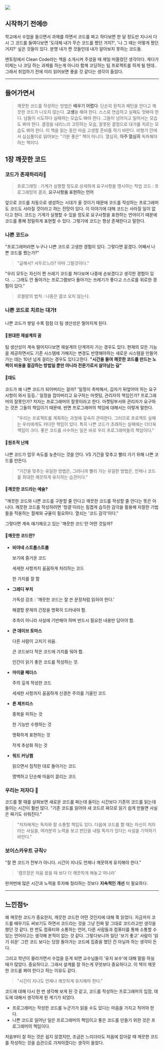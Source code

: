 ![](https://images.velog.io/images/zero9657/post/c94c2cdb-99c2-4a5a-a0f3-66e154fdbb0f/%EB%8B%A4%EC%9A%B4%EB%A1%9C%EB%93%9C.jpg)

## 시작하기 전에🙄
학교에서 수업을 들으면서 과제를 하면서 코드를 짜고 하다보면 한 달 정도만 지나서 다시 그 코드를 들여다보면 '도대체 내가 무슨 코드를 짰던 거지?', '나 그 때는 어떻게 짰던 거지?' 싶은 것들이 있다. 분명 내가 짠 것들인데 내가 알아보지 못하는 코드들.

멘토링에서 Clean Code라는 책을 소개시켜 주셨을 때 제일 떠올랐던 생각이다. 게다가 이제는 나 코딩 하는 과제를 하는게 아니라 함께 코딩하는 팀 프로젝트를 하게 될 텐데.. 그래서 취업하기 전에 미리 읽어보면 좋을 것 같다는 생각이 들었다.

---
## 들어가면서
> 깨끗한 코드를 작성하는 방법은 **배우기 어렵다**. 단순히 원칙과 패턴을 안다고 깨끗한 코드가 나오지 않는다. **고생**을 해야 한다. 스스로 연습하고 실패도 맛봐야 한다. 남들이 시도하다 실패하는 모습도 봐야 한다. 그들이 넘어지고 일어서는 모습도 봐야 한다. 결정을 내리느라 고민하는 모습, 잘못된 결정으로 대가를 치르는 모습도 봐야 한다. 
이 책을 읽는 동안 마음 고생할 준비를 하기 바란다. 비행기 안에서 심심풀이로 읽어보는 "기분 좋은" 책이 아니다. 열심히, **아주 열심히** 독파해야 하는 책이다.

## 1장 깨끗한 코드

### 코드가 존재하리라📁
>프로그래밍 : 기계가 실행할 정도로 상세하게 요구사항을 명시하는 작업
코드 : 프로그래밍의 결과, **요구사항을 표현하는 언어**

앞으로 코드를 자동으로 생성하는 시대가 올 것이기 때문에 코드를 작성하는 프로그래머도 코드도 사라질 것이라고 하는 전망이 있다. 이 이야기에 대해 코드는 사라질 일이 없다고 한다. 코드는 기계가 실행할 수 있을 정도로 요구사항을 표현하는 언어이기 때문에 코드를 통해 정밀하게 표현할 수 있다. 그렇기에 코드는 항상 존재한다고 말한다.

### 나쁜 코드💥
"프로그래머라면 누구나 나쁜 코드로 고생한 경험이 있다. 그렇다면 묻겠다. 어째서 나쁜 코드를 짰는가?"
>"급해서? 서두르느라? 아마 그럴것이다."

"우리 모두는 자신이 짠 쓰레기 코드를 쳐다보며 나중에 손보겠다고 생각한 경험이 있다. ... 그래도 안 돌아가는 프로그램보다 돌아가는 쓰레기가 좋다고 스스로를 위로한 경험이 있다."
>르블랑의 법칙 : 나중은 결코 오지 않는다.

### 나쁜 코드로 치르는 대가❗
나쁜 코드가 쌓일 수록 점점 더 팀 생산성은 떨어지게 된다. 

#### 📎원대한 재설계의 꿈
팀 생산성이 계속 떨어지다보면 재설계의 단계까지 가는 경우도 있다. 현재의 모든 기능을 제공하면서도 기존 시스템에 가해지는 변경도 반영해야하는 새로운 시스템을 만들어가는 데는 10년 넘게 걸리는 경우도 있다고한다.
**"시간을 들여 깨끗한 코드를 만드는 노력이 비용을 절감하는 방법일 뿐만 아니라 전문가로서 살아남는 길"**

#### 📎태도
코드가 왜 나쁜 코드가 되어버리는 걸까? '일정이 촉박해서, 갑자기 뒤엎어야 하는 요구사항이 와서 등등..' 일정을 잡아버리고 요구하는 마켓팅, 관리자의 책임인가? 프로그래머의 잘못인가? 저자는 프로그래머의 잘못이라고 한다. 마켓팅부서와 관리자가 요구하는 것은 그들의 책임이기 때문에. 반면 프로그래머의 책임에 대해서는 이렇게 말한다.
> "우리는 프로젝트를 계획하는 과정에 깊숙히 관여한다. 그러므로 프로젝트 실패는 우리에게도 커다란 책임이 있다. 특히 나쁜 코드가 초래하는 실패에는 더더욱 책임이 크다. 
> 좋은 코드를 사수하는 일은 바로 우리 프로그래머들의 책임이다."

#### 📎원초적 난제
나쁜 코드가 업무 속도를 늦춘다는 것을 안다. VS 기간을 맞추고 빨리 가기 위해 나쁜 코드를 만든다. 
>"기간을 맞추는 유일한 방법은, 그러니까 빨리 가는 유일한 방법은, 언제나 코드를 최대한 깨끗하게 유지하는 습관이다."

#### 📎깨끗한 코드라는 예술?
"깨끗한 코드와 나쁜 코드를 구분할 줄 안다고 깨끗한 코드를 작성할 줄 안다는 뜻은 아니다. 깨끗한 코드를 작성하려면 '청결'이라는 힘곕게 습득한 감각을 활용해 자잘한 기법들을 적용하는 절제와 규율이 필요하다. 열쇠는 '코드 감각'이다."

그렇다면 계속 얘기해오고 있는 '깨끗한 코드'란 어떤 것일까?

#### 📎깨끗한 코드란?
- **비야네 스트롭스트룹**

    보기에 즐거운 코드
    
    세세한 사항까지 꼼꼼하게 처리하는 코드
    
    한 가지를 잘 함
   

- **그레디 부치**

   가독성 강조 : '깨끗한 코드는 잘 쓴 문장처럼 읽혀야 한다.'
   
   해결할 문제의 긴장을 명확히 드러내야 함.
   
   추측이 아니라 사실에 기반해야 하며 반드시 필요한 내용만 담아야 함.
  

- **큰 데이브 토마스**

   다른 사람이 고치기 쉬움.
   
   큰 코드보다 작은 코드에 가치를 둬야 함.  
   
   인간이 읽기 좋은 코드를 작성하는 것.

- **마이클 페더스**

   주의 깊게 작성한 코드

   세세한 사항까지 꼼꼼하게 신경쓴 주의를 기울인 코드

- **론 제프리스**

   중복을 피하는 것
   
   한 기능만 수행하는 것
   
   명확하게 표현하는 것
   
   작게 추상화 하는 것

- **워드 커닝햄**

   읽으면서 짐작한 대로 돌아가는 코드
   
   명백하고 단순해 마음이 끌리는 코드
   
### 우리는 저자다 📝
코드를 짤 때를 살펴보면 새로운 코드를 짜는데 들이는 시간보다 기존의 코드를 읽는데 들이는 시간이 훨씬 많다.
"기존 코드를 읽어야 새 코드르 짜므로 읽기 쉽게 만들면 사실은 짜기도 쉬워진다."
>"저자에게는 독자와 잘 소통할 책임도 있다. 다음에 코드를 짤 때는 자신이 저자라는 사실을, 여러분의 노력을 보고 판단을 내릴 독자가 있다는 사실을 기억하기 바란다."
 
 ### 보이스카우트 규칙💡
 "잘 짠 코드가 전부가 아니다. 시간이 지나도 언제나 깨끗하게 유지해야 한다."
 >'캠프장은 처음 왔을 때 보다 더 깨끗하게 해놓고 떠나라'
 
 한꺼번에 많은 시간과 노력을 투자해 정리하는 것보다 **지속적인 개선** 이 필요하다.
 
 ---
 ## 느낀점✨
 왜 깨끗한 코드가 중요한지, 깨끗한 코드란 어떤 것인지에 대해 쭉 읽었다.  지금까지 코드를 배우기도 써보기도 하면서 코드라는 것을 그냥 진짜 말 그대로 코드라고만 생각을 했던 것 같다. 한 번도 컴퓨터와 소통하는 언어, 다른 사람들과 컴퓨터를 통해 소통할 수 있는 언어라고는 생각해 본적이 없는 것 같다. 그렇다보니까 일단 '보기 좋고' 사람이 '읽기 쉬운' 그런 코드 보다는 당장 돌아가는 코드에 집중을 했던 건 아닐까 하는 생각이 든다. 
 
 그리고 학년이 올라가면서 수업을 듣게 되면 교수님들이 '유지 보수'에 대해 말을 하실 때가 많았다. 중요하다고. 그래서 설계를 잘 하는게 무엇보다 중요하다고. 이 책이 깨끗한 코드를 짜야 한다고 하는 이유도 같다. 
 >"시간이 지나도 언제나 깨끗하게 유지해야 한다."
 
 코드에 대해 다시 한 번 생각해 보게 된 것 같고, 코드를 작성하는 프로그래머의 입장, 태도에 대해서 생각하게 된 계기가 되었다. 
- 프로그래머는 작성한 코드를 누군가가 읽을 수도 있다는 마음을 가지고 적어야 한다. 
 - 나쁜 코드로 일어난 일은 프로그래머의 책임이고 좋은 코드를 만들기 위한 것은 프로그래머의 책임이다. 

처음부터 잘 하는 것은 쉽지 않겠지만, 조금은 느리더라도 처음에 잡아갈 때 깨끗한 코드를 작성하는 것을 습관으로 가져야겠다는 생각이 들었다. 
 
